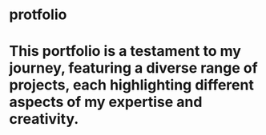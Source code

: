 # protfolio
<h1>This portfolio is a testament to my journey, featuring a diverse range of projects, each highlighting different aspects of my expertise and creativity.</h1>
